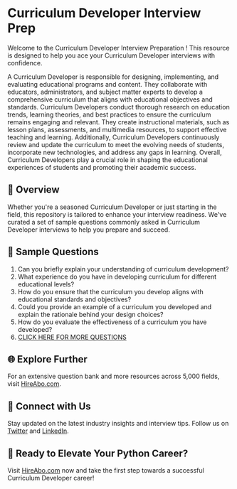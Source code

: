 # Curriculum Developer Interview Prep

Welcome to the Curriculum Developer Interview Preparation ! This resource is designed to help you ace your Curriculum Developer interviews with confidence.

A Curriculum Developer is responsible for designing, implementing, and evaluating educational programs and content. They collaborate with educators, administrators, and subject matter experts to develop a comprehensive curriculum that aligns with educational objectives and standards. Curriculum Developers conduct thorough research on education trends, learning theories, and best practices to ensure the curriculum remains engaging and relevant. They create instructional materials, such as lesson plans, assessments, and multimedia resources, to support effective teaching and learning. Additionally, Curriculum Developers continuously review and update the curriculum to meet the evolving needs of students, incorporate new technologies, and address any gaps in learning. Overall, Curriculum Developers play a crucial role in shaping the educational experiences of students and promoting their academic success.

## 🚀 Overview

Whether you're a seasoned Curriculum Developer or just starting in the field, this repository is tailored to enhance your interview readiness. We've curated a set of sample questions commonly asked in Curriculum Developer interviews to help you prepare and succeed.

## 📝 Sample Questions

1. Can you briefly explain your understanding of curriculum development?
2. What experience do you have in developing curriculum for different educational levels?
3. How do you ensure that the curriculum you develop aligns with educational standards and objectives?
4. Could you provide an example of a curriculum you developed and explain the rationale behind your design choices?
5. How do you evaluate the effectiveness of a curriculum you have developed?
6. [CLICK HERE FOR MORE QUESTIONS](https://hireabo.com/job/4_4_0/Curriculum%20Developer)

## 🌐 Explore Further

For an extensive question bank and more resources across 5,000 fields, visit [HireAbo.com](https://www.hireabo.com).

## 📱 Connect with Us

Stay updated on the latest industry insights and interview tips. Follow us on [Twitter](https://twitter.com/hireabo) and [LinkedIn](https://www.linkedin.com/in/hire-abo-3609972a8/).

## 🚀 Ready to Elevate Your Python Career?

Visit [HireAbo.com](https://www.hireabo.com) now and take the first step towards a successful Curriculum Developer career!
